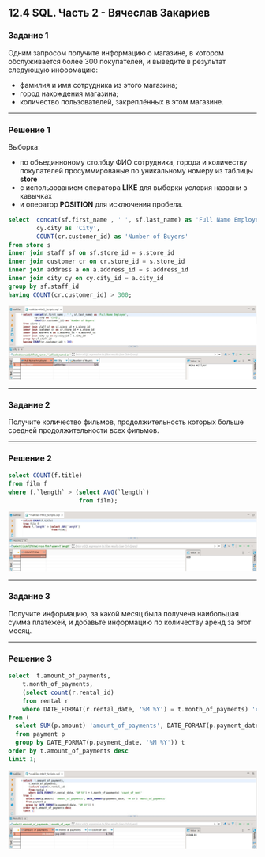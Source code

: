 ## 12.4 SQL. Часть 2 - Вячеслав Закариев

### Задание 1

Одним запросом получите информацию о магазине, в котором обслуживается более 300 покупателей, и выведите в результат следующую информацию: 
- фамилия и имя сотрудника из этого магазина;
- город нахождения магазина;
- количество пользователей, закреплённых в этом магазине.

---

### Решение 1

Выборка:
- по объединноному столбцу ФИО сотрудника, города и количеству покупателей просуммированые по уникальному номеру из таблицы **store**
- с использованием оператора **LIKE** для выборки условия названи в кавычках
- и оператор **POSITION** для исключения пробела.

```sql
select	concat(sf.first_name , ' ', sf.last_name) as 'Full Name Employee',
		cy.city as 'City',
		COUNT(cr.customer_id) as 'Number of Buyers'		
from store s
inner join staff sf on sf.store_id = s.store_id 
inner join customer cr on cr.store_id = s.store_id
inner join address a on a.address_id = s.address_id 
inner join city cy on cy.city_id = a.city_id 
group by sf.staff_id
having COUNT(cr.customer_id) > 300;
```

![sql1](https://github.com/SlavaZakariev/netology/blob/f9997c8e7053d91cb5a8b2e2e9dc297c88eee466/db/12.4_SQL_part2/resources/sql_2.1.jpg)
 
---

### Задание 2

Получите количество фильмов, продолжительность которых больше средней продолжительности всех фильмов.

---

### Решение 2

```sql
select COUNT(f.title)
from film f  
where f.`length` > (select AVG(`length`) 
                    from film);
```
![sql2](https://github.com/SlavaZakariev/netology/blob/97221f6c8c48a9d7231312a08112392c2a73a37f/db/12.4_SQL_part2/resources/sql_2.2.jpg)

---

### Задание 3

Получите информацию, за какой месяц была получена наибольшая сумма платежей, и добавьте информацию по количеству аренд за этот месяц.

---

### Решение 3

```sql
select	t.amount_of_payments,
	t.month_of_payments,
	(select count(r.rental_id)
	from rental r
	where DATE_FORMAT(r.rental_date, '%M %Y') = t.month_of_payments) 'count_of_rent'
from (
  select SUM(p.amount) 'amount_of_payments', DATE_FORMAT(p.payment_date, '%M %Y') 'month_of_payments' 
  from payment p 
  group by DATE_FORMAT(p.payment_date, '%M %Y')) t
order by t.amount_of_payments desc  
limit 1;
```
![sql3](https://github.com/SlavaZakariev/netology/blob/97221f6c8c48a9d7231312a08112392c2a73a37f/db/12.4_SQL_part2/resources/sql_2.3.jpg)

